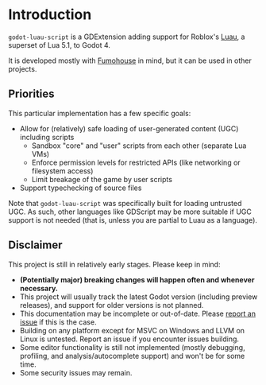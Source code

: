 # Introduction

`godot-luau-script` is a GDExtension adding support for Roblox's
[Luau](https://luau-lang.org/), a superset of Lua 5.1, to Godot 4.

It is developed mostly with [Fumohouse](https://github.com/Fumohouse/Fumohouse)
in mind, but it can be used in other projects.

## Priorities

This particular implementation has a few specific goals:

- Allow for (relatively) safe loading of user-generated content (UGC) including
  scripts
  - Sandbox "core" and "user" scripts from each other (separate Lua VMs)
  - Enforce permission levels for restricted APIs (like networking or filesystem
    access)
  - Limit breakage of the game by user scripts
- Support typechecking of source files

Note that `godot-luau-script` was specifically built for loading untrusted UGC.
As such, other languages like GDScript may be more suitable if UGC support is
not needed (that is, unless you are partial to Luau as a language).

## Disclaimer

This project is still in relatively early stages. Please keep in mind:

- **(Potentially major) breaking changes will happen often and whenever
  necessary.**
- This project will usually track the latest Godot version (including preview
  releases), and support for older versions is not planned.
- This documentation may be incomplete or out-of-date. Please
  [report an issue](https://github.com/Fumohouse/godot-luau-script/issues/new/choose)
  if this is the case.
- Building on any platform except for MSVC on Windows and LLVM on Linux is
  untested. Report an issue if you encounter issues building.
- Some editor functionality is still not implemented (mostly debugging,
  profiling, and analysis/autocomplete support) and won't be for some time.
- Some security issues may remain.
